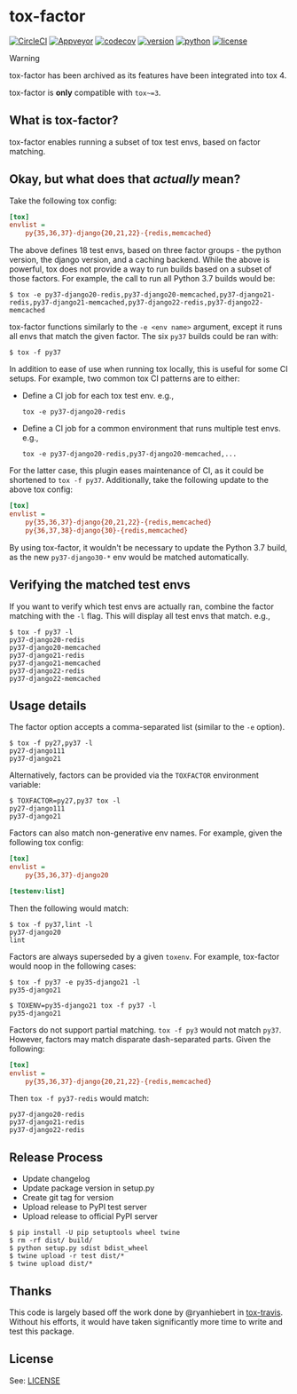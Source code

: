 # tox-factor

[![CircleCI](https://circleci.com/gh/rpkilby/tox-factor.svg?style=shield)](https://circleci.com/gh/rpkilby/tox-factor)
[![Appveyor](https://ci.appveyor.com/api/projects/status/8yqgrr22dct9rxxg?svg=true)](https://ci.appveyor.com/project/rpkilby/tox-factor)
[![codecov](https://codecov.io/gh/rpkilby/tox-factor/branch/master/graph/badge.svg)](https://codecov.io/gh/rpkilby/tox-factor)
[![version](https://img.shields.io/pypi/v/tox-factor.svg)](https://pypi.python.org/pypi/tox-factor)
[![python](https://img.shields.io/pypi/pyversions/tox-factor.svg)](https://pypi.org/project/tox-factor/)
[![license](https://img.shields.io/pypi/l/tox-factor.svg)](https://pypi.python.org/pypi/tox-factor)

> [!WARNING]
> tox-factor has been archived as its features have been integrated into tox 4.
>
> tox-factor is **only** compatible with `tox~=3`.

## What is tox-factor?

tox-factor enables running a subset of tox test envs, based on factor matching.

## Okay, but what does that *actually* mean?

Take the following tox config:

```ini
[tox]
envlist =
    py{35,36,37}-django{20,21,22}-{redis,memcached}
```

The above defines 18 test envs, based on three factor groups - the python
version, the django version, and a caching backend. While the above is powerful,
tox does not provide a way to run builds based on a subset of those factors.
For example, the call to run all Python 3.7 builds would be:

```shell
$ tox -e py37-django20-redis,py37-django20-memcached,py37-django21-redis,py37-django21-memcached,py37-django22-redis,py37-django22-memcached
```

tox-factor functions similarly to the `-e <env name>` argument, except it runs
all envs that match the given factor. The six `py37` builds could be ran with:

```shell
$ tox -f py37
```

In addition to ease of use when running tox locally, this is useful for some CI
setups. For example, two common tox CI patterns are to either:

- Define a CI job for each tox test env. e.g.,

    `tox -e py37-django20-redis`

- Define a CI job for a common environment that runs multiple test envs. e.g.,

    `tox -e py37-django20-redis,py37-django20-memcached,...`

For the latter case, this plugin eases maintenance of CI, as it could be
shortened to `tox -f py37`. Additionally, take the following update to the above
tox config:

```ini
[tox]
envlist =
    py{35,36,37}-django{20,21,22}-{redis,memcached}
    py{36,37,38}-django{30}-{redis,memcached}
```

By using tox-factor, it wouldn't be necessary to update the Python 3.7 build, as
the new `py37-django30-*` env would be matched automatically.



## Verifying the matched test envs

If you want to verify which test envs are actually ran, combine the factor
matching with the `-l` flag. This will display all test envs that match. e.g.,

```shell
$ tox -f py37 -l
py37-django20-redis
py37-django20-memcached
py37-django21-redis
py37-django21-memcached
py37-django22-redis
py37-django22-memcached
```


## Usage details

The factor option accepts a comma-separated list (similar to the `-e` option).
```shell
$ tox -f py27,py37 -l
py27-django111
py37-django21
```

Alternatively, factors can be provided via the `TOXFACTOR` environment variable:
```shell
$ TOXFACTOR=py27,py37 tox -l
py27-django111
py37-django21
```

Factors can also match non-generative env names. For example, given the
following tox config:

```ini
[tox]
envlist =
    py{35,36,37}-django20

[testenv:list]
```

Then the following would match:

```shell
$ tox -f py37,lint -l
py37-django20
lint
```

Factors are always superseded by a given `toxenv`. For example, tox-factor would
noop in the following cases:

```shell
$ tox -f py37 -e py35-django21 -l
py35-django21

$ TOXENV=py35-django21 tox -f py37 -l
py35-django21
```

Factors do not support partial matching. `tox -f py3` would not match `py37`.
However, factors may match disparate dash-separated parts. Given the following:
```ini
[tox]
envlist =
    py{35,36,37}-django{20,21,22}-{redis,memcached}
```

Then `tox -f py37-redis` would match:
```
py37-django20-redis
py37-django21-redis
py37-django22-redis
```


## Release Process

- Update changelog
- Update package version in setup.py
- Create git tag for version
- Upload release to PyPI test server
- Upload release to official PyPI server

```shell
$ pip install -U pip setuptools wheel twine
$ rm -rf dist/ build/
$ python setup.py sdist bdist_wheel
$ twine upload -r test dist/*
$ twine upload dist/*
```


## Thanks

This code is largely based off the work done by @ryanhiebert in [tox-travis][1].
Without his efforts, it would have taken significantly more time to write and
test this package.

## License

See: [LICENSE][2]

[1]: https://github.com/tox-dev/tox-travis
[2]: https://github.com/rpkilby/tox-factor/blob/master/LICENSE
